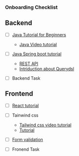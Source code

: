 ### Onboarding Checklist

## Backend 

- [ ] [Java Tutorial for Beginners](https://www.guru99.com/java-tutorial.html)
  - [Java Video tutorial](https://www.youtube.com/watch?v=Qgl81fPcLc8)
- [ ] [Java Spring boot tutorial](https://www.youtube.com/watch?v=9SGDpanrc8U)
  - [REST API](https://spring.io/guides/tutorials/rest/)
  - [Intriduction about Querydsl](https://www.baeldung.com/intro-to-querydsl)

- [ ] Backend Task 


## Frontend

- [ ] [React tutorial](https://reactjs.org/tutorial/tutorial.html)
- [ ] Tainwind css
  - [Tailwind css video tutorial](https://www.youtube.com/watch?v=dFgzHOX84xQ)
  - [Tutorial](https://tailwindcss.com/docs/guides/create-react-app)
- [ ] [Form validation](https://www.sanity.io/guides/form-validation-with-npm-yup)

- [ ] Fronend Task 
